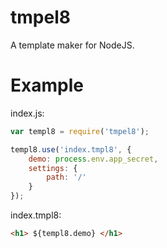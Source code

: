 # tmpel8
A template maker for NodeJS.

# Example
index.js:
```javascript
var templ8 = require('tmpel8');

templ8.use('index.tmpl8', {
	demo: process.env.app_secret,
	settings: {
		path: '/'
	}
});
```

index.tmpl8:
```html
<h1> ${templ8.demo} </h1>
```
